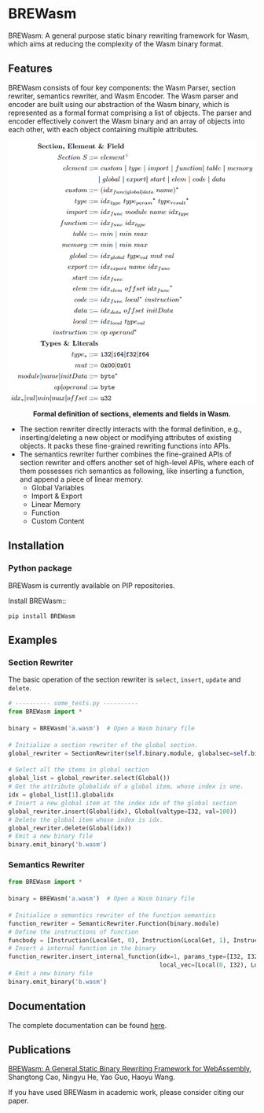 ﻿# BREWasm

BREWasm: A general purpose static binary rewriting framework for Wasm, which aims at reducing the complexity of the Wasm
binary format.

## Features

BREWasm consists of four key components: the Wasm Parser, section rewriter, semantics rewriter, and Wasm Encoder. The
Wasm parser and encoder are built using our abstraction of the Wasm binary, which is represented as a formal format
comprising a list of objects. The parser and encoder effectively convert the Wasm binary and an array of objects into
each other, with each object containing multiple attributes.

<div align=center>
<img src="doc/Definition.png" width="600">
  <div style="margin-top: 10px; margin-bottom: 10px">
    <b>Formal definition of sections, elements and fields in Wasm.</b>
  </div>
</div>  

- The section rewriter directly interacts with the formal definition, e.g., inserting/deleting a new object or modifying
  attributes of existing objects. It packs these fine-grained rewriting functions into APIs.
- The semantics rewriter further combines the fine-grained APIs of section rewriter and offers another set of high-level
  APIs, where each of them possesses rich semantics as following, like inserting a function, and append a piece of
  linear memory.
    - Global Variables
    - Import & Export
    - Linear Memory
    - Function
    - Custom Content

## Installation

### Python package

BREWasm is currently available on PIP repositories.

Install BREWasm::

```
pip install BREWasm
```


## Examples

### Section Rewriter

The basic operation of the section rewriter is `select`, `insert`, `update` and `delete`.

```python
# ---------- some_tests.py ----------
from BREWasm import *

binary = BREWasm('a.wasm')  # Open a Wasm binary file

# Initialize a section rewriter of the global section. 
global_rewriter = SectionRewriter(self.binary.module, globalsec=self.binary.module.global_sec)

# Select all the items in global section
global_list = global_rewriter.select(Global())
# Get the attribute globalidx of a global item, whose index is one.
idx = global_list[1].globalidx
# Insert a new global item at the index idx of the global section
global_rewriter.insert(Global(idx), Global(valtype=I32, val=100))
# Delete the global item whose index is idx.
global_rewriter.delete(Global(idx))
# Emit a new binary file
binary.emit_binary('b.wasm')
```

### Semantics Rewriter

```python
from BREWasm import *

binary = BREWasm('a.wasm')  # Open a Wasm binary file

# Initialize a semantics rewriter of the function semantics
function_rewriter = SemanticRewriter.Function(binary.module)
# Define the instructions of function
funcbody = [Instruction(LocalGet, 0), Instruction(LocalGet, 1), Instruction(I32Add, 0), Instruction(Nop)]
# Insert a internal function in the binary
function_rewriter.insert_internal_function(idx=1, params_type=[I32, I32], results_type=[I32],
                                           local_vec=[Local(0, I32), Local(1, I64)], funcbody)
# Emit a new binary file
binary.emit_binary('b.wasm')
```

## Documentation

The complete documentation can be found [here](https://brewasm-project.readthedocs.io/en/latest/).

## Publications
[BREWasm: A General Static Binary Rewriting Framework for WebAssembly](), Shangtong Cao, Ningyu He, Yao Guo, Haoyu Wang.

If you have used BREWasm in academic work, please consider citing our paper.
